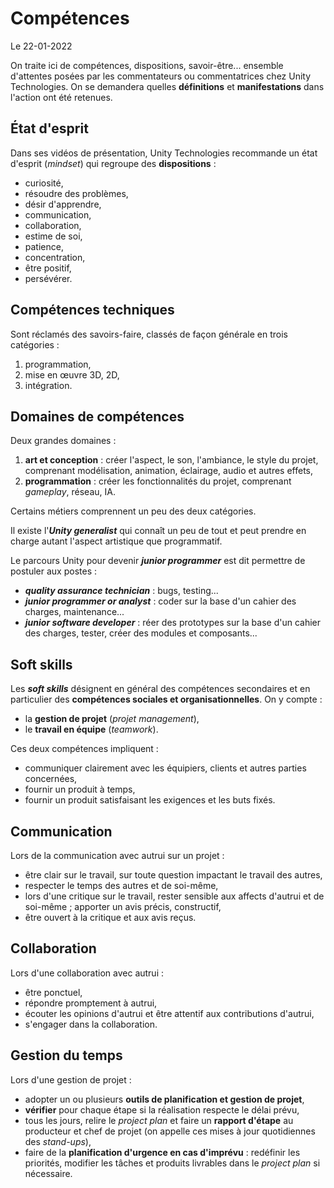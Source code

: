 # Compétences

Le 22-01-2022

On traite ici de compétences, dispositions, savoir-être... ensemble d'attentes posées par les commentateurs ou commentatrices chez Unity Technologies. On se demandera quelles **définitions** et **manifestations** dans l'action ont été retenues.

## État d'esprit

Dans ses vidéos de présentation, Unity Technologies recommande un état d'esprit (*mindset*) qui regroupe des **dispositions** :
- curiosité,
- résoudre des problèmes,
- désir d'apprendre,
- communication,
- collaboration,
- estime de soi,
- patience,
- concentration,
- être positif,
- persévérer.

## Compétences techniques

Sont réclamés des savoirs-faire, classés de façon générale en trois catégories :
1. programmation,
2. mise en œuvre 3D, 2D,
3. intégration.

## Domaines de compétences

Deux grandes domaines :
1. **art et conception** : créer l'aspect, le son, l'ambiance, le style du projet, comprenant modélisation, animation, éclairage, audio et autres effets,
2. **programmation** : créer les fonctionnalités du projet, comprenant *gameplay*, réseau, IA.

Certains métiers comprennent un peu des deux catégories.

Il existe l'***Unity generalist*** qui connaît un peu de tout et peut prendre en charge autant l'aspect artistique que programmatif.

Le parcours Unity pour devenir ***junior programmer*** est dit permettre de postuler aux postes :
- ***quality assurance technician*** : bugs, testing...
- ***junior programmer or analyst*** : coder sur la base d'un cahier des charges, maintenance...
- ***junior software developer*** : réer des prototypes sur la base d'un cahier des charges, tester, créer des modules et composants...

## Soft skills

Les ***soft skills*** désignent en général des compétences secondaires et en particulier des **compétences sociales et organisationnelles**. On y compte :
- la **gestion de projet** (*projet management*),
- le **travail en équipe** (*teamwork*).

Ces deux compétences impliquent :
- communiquer clairement avec les équipiers, clients et autres parties concernées,
- fournir un produit à temps,
- fournir un produit satisfaisant les exigences et les buts fixés.

## Communication

Lors de la communication avec autrui sur un projet :
- être clair sur le travail, sur toute question impactant le travail des autres,
- respecter le temps des autres et de soi-même,
- lors d'une critique sur le travail, rester sensible aux affects d'autrui et de soi-même ; apporter un avis précis, constructif,
- être ouvert à la critique et aux avis reçus.

## Collaboration

Lors d'une collaboration avec autrui :
- être ponctuel,
- répondre promptement à autrui,
- écouter les opinions d'autrui et être attentif aux contributions d'autrui,
- s'engager dans la collaboration.

## Gestion du temps

Lors d'une gestion de projet :
- adopter un ou plusieurs **outils de planification et gestion de projet**,
- **vérifier** pour chaque étape si la réalisation respecte le délai prévu,
- tous les jours, relire le *project plan* et faire un **rapport d'étape** au producteur et chef de projet (on appelle ces mises à jour quotidiennes des *stand-ups*),
- faire de la **planification d'urgence en cas d'imprévu** : redéfinir les priorités, modifier les tâches et produits livrables dans le *project plan* si nécessaire.

